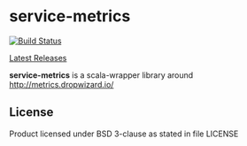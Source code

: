 # service-metrics

[![Build Status](https://travis-ci.org/hypertino/service-metrics.svg?branch=master)](https://travis-ci.org/hypertino/service-metrics)

[ Latest Releases ](https://oss.sonatype.org/#nexus-search;gav~com.hypertino~service-metrics_*~~~)

**service-metrics** is a scala-wrapper library around http://metrics.dropwizard.io/


## License

Product licensed under BSD 3-clause as stated in file LICENSE

